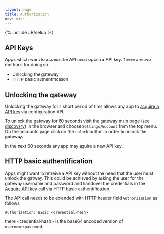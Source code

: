 ```yaml
---
layout: page
title: Authorization
nav: misc
---
```

{% include JB/setup %}

## API Keys
Apps which want to access the API must optain a API key. There are two methods for doing so.

- Unlocking the gateway
- HTTP basic authentification

## Unlocking the gateway
Unlocking the gateway for a short period of time allows any app to [acquire a API key]({{BASE_PATH}}/configuration#aquireapikey) via configuration API.

To unlock the gateway for 60 seconds visit the gateway main page ([see discovery]({{BASE_PATH}}/discovery)) in the browser and choose `Settings/Account` from the top menu. On the accounts page click on the `unlock` button in order to unlock the gateway.

In the next 60 seconds any app may aquire a new API key.

## HTTP basic authentification
Apps might want to retreive a API key without the need that the user must unlock the gatway.
This could be achieved by asking the user for the gateway username and password and handover the credentials
in the [Acquire API key]({{BASE_PATH}}/configuration#aquireapikey) call via HTTP basic authentification.

The API call needs to be extended with HTTP header field `Authorization` as follows:

	Authorization: Basic <credential-hash>

there &lt;credential-hash&gt; is the base64 encoded version of `username:password`.

